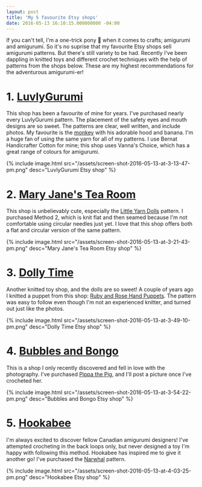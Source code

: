 ```yaml
---
layout: post
title: 'My 5 favourite Etsy shops'
date: 2016-05-13 16:10:15.000000000 -04:00
---
```

If you can't tell, I'm a one-trick pony 🐴 when it comes to crafts; amigurumi and amigurumi. So it's no suprise that my favourite Etsy shops sell amigurumi patterns. But there's still variety to be had. Recently I've been dappling in knitted toys and different crochet techniques with the help of patterns from the shops below. These are my highest recommendations for the adventurous amigurumi-er!

# 1. [LuvlyGurumi][lg]

This shop has been a favourite of mine for years. I've purchased nearly every LuvlyGurumi pattern. The placement of the safety eyes and mouth designs are so sweet. The patterns are clear, well written, and include photos. My favourite is the [monkey][] with his adorable hood and banana. I'm a huge fan of using the same yarn for all of my patterns. I use Bernat Handicrafter Cotton for mine; this shop uses Vanna's Choice, which has a great range of colours for amigurumi.

{% include image.html src="/assets/screen-shot-2016-05-13-at-3-13-47-pm.png" desc="LuvlyGurumi Etsy shop" %}

# 2. [Mary Jane's Tea Room][mjtr]

This shop is unbelievably cute, especially the [Little Yarn Dolls][lyd] pattern. I purchased Method 2, which is knit flat and then seamed because I'm not comfortable using circular needles just yet. I love that this shop offers both a flat and circular version of the same pattern.

{% include image.html src="/assets/screen-shot-2016-05-13-at-3-21-43-pm.png" desc="Mary Jane's Tea Room Etsy shop" %}

# 3. [Dolly Time][dt]

Another knitted toy shop, and the dolls are so sweet! A couple of years ago I knitted a puppet from this shop: [Ruby and Rose Hand Puppets][rrhp]. The pattern was easy to follow even though I'm not an experienced knitter, and turned out just like the photos.

{% include image.html src="/assets/screen-shot-2016-05-13-at-3-49-10-pm.png" desc="Dolly Time Etsy shop" %}

# 4. [Bubbles and Bongo][bb]

This is a shop I only recently discovered and fell in love with the photography. I've purchased [Pippa the Pig][pp], and I'll post a picture once I've crocheted her.

{% include image.html src="/assets/screen-shot-2016-05-13-at-3-54-22-pm.png" desc="Bubbles and Bongo Etsy shop" %}

# 5. [Hookabee][hb]

I'm always excited to discover fellow Canadian amigurumi designers! I've attempted crocheting in the back loops only, but never designed a toy I'm happy with following this method. Hookabee has inspired me to give it another go! I've purchased the [Narwhal][] pattern.

{% include image.html src="/assets/screen-shot-2016-05-13-at-4-03-25-pm.png" desc="Hookabee Etsy shop" %}

[lg]: https://www.etsy.com/ca/shop/LuvlyGurumi
[mjtr]: https://www.etsy.com/ca/shop/maryjanestearoom
[dt]: https://www.etsy.com/ca/shop/dollytime
[bb]: https://www.etsy.com/ca/shop/BubblesAndBongo
[hb]: https://www.etsy.com/ca/shop/hookabee

[monkey]: https://www.etsy.com/ca/listing/279168116/monkey-gurumi-crochet-pattern
[lyd]: https://www.etsy.com/ca/listing/255384465/little-yarn-dolls-method-2-pdf-doll
[rrhp]: https://www.etsy.com/ca/listing/181014018/ruby-and-rose-hand-puppets-knitting
[pp]: https://www.etsy.com/ca/listing/290502383/amigurumi-crochet-cute-pig-pippa-the-pig
[Narwhal]: https://www.etsy.com/ca/listing/237110329/large-amigurumi-narwhal-pattern-crochet